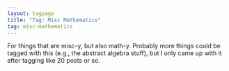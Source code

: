 ```yaml
---
layout: tagpage
title: "Tag: Misc Mathematics"
tag: misc-mathematics
---
```


For things that are misc-y, but also math-y.  Probably more things could be tagged with this (e.g., the abstract algebra stuff),
but I only came up with it after tagging like 20 posts or so.

